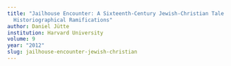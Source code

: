 ```yaml
---
title: "Jailhouse Encounter: A Sixteenth-Century Jewish-Christian Tale and its
  Historiographical Ramifications"
author: Daniel Jütte
institution: Harvard University
volume: 9
year: "2012"
slug: jailhouse-encounter-jewish-christian
---
```

